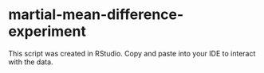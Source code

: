# martial-mean-difference-experiment
This script was created in RStudio.
Copy and paste into your IDE to interact with the data.
